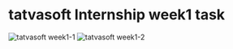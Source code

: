# tatvasoft Internship week1 task
![tatvasoft week1-1](https://user-images.githubusercontent.com/76436755/221892165-825abc9d-1c5d-442f-ae9b-6cebfe598795.jpg)
![tatvasoft week1-2](https://user-images.githubusercontent.com/76436755/221892217-ff7829e1-59be-499b-931b-d59986b9fbde.jpg)

